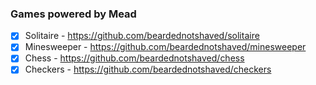 ### Games powered by Mead 

- [x] Solitaire - https://github.com/beardednotshaved/solitaire
- [x] Minesweeper - https://github.com/beardednotshaved/minesweeper
- [x] Chess - https://github.com/beardednotshaved/chess
- [x] Checkers - https://github.com/beardednotshaved/checkers
